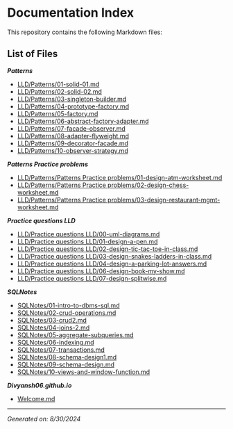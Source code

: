 # Documentation Index

This repository contains the following Markdown files:

## List of Files

***Patterns***

- [LLD/Patterns/01-solid-01.md](https://divyansh06.github.io/LLD/Patterns/01-solid-01.html)
- [LLD/Patterns/02-solid-02.md](https://divyansh06.github.io/LLD/Patterns/02-solid-02.html)
- [LLD/Patterns/03-singleton-builder.md](https://divyansh06.github.io/LLD/Patterns/03-singleton-builder.html)
- [LLD/Patterns/04-prototype-factory.md](https://divyansh06.github.io/LLD/Patterns/04-prototype-factory.html)
- [LLD/Patterns/05-factory.md](https://divyansh06.github.io/LLD/Patterns/05-factory.html)
- [LLD/Patterns/06-abstract-factory-adapter.md](https://divyansh06.github.io/LLD/Patterns/06-abstract-factory-adapter.html)
- [LLD/Patterns/07-facade-observer.md](https://divyansh06.github.io/LLD/Patterns/07-facade-observer.html)
- [LLD/Patterns/08-adapter-flyweight.md](https://divyansh06.github.io/LLD/Patterns/08-adapter-flyweight.html)
- [LLD/Patterns/09-decorator-facade.md](https://divyansh06.github.io/LLD/Patterns/09-decorator-facade.html)
- [LLD/Patterns/10-observer-strategy.md](https://divyansh06.github.io/LLD/Patterns/10-observer-strategy.html)

***Patterns Practice problems***

- [LLD/Patterns/Patterns Practice problems/01-design-atm-worksheet.md](https://divyansh06.github.io/LLD/Patterns/Patterns%20Practice%20problems/01-design-atm-worksheet.html)
- [LLD/Patterns/Patterns Practice problems/02-design-chess-worksheet.md](https://divyansh06.github.io/LLD/Patterns/Patterns%20Practice%20problems/02-design-chess-worksheet.html)
- [LLD/Patterns/Patterns Practice problems/03-design-restaurant-mgmt-worksheet.md](https://divyansh06.github.io/LLD/Patterns/Patterns%20Practice%20problems/03-design-restaurant-mgmt-worksheet.html)

***Practice questions LLD***

- [LLD/Practice questions LLD/00-uml-diagrams.md](https://divyansh06.github.io/LLD/Practice%20questions%20LLD/00-uml-diagrams.html)
- [LLD/Practice questions LLD/01-design-a-pen.md](https://divyansh06.github.io/LLD/Practice%20questions%20LLD/01-design-a-pen.html)
- [LLD/Practice questions LLD/02-design-tic-tac-toe-in-class.md](https://divyansh06.github.io/LLD/Practice%20questions%20LLD/02-design-tic-tac-toe-in-class.html)
- [LLD/Practice questions LLD/03-design-snakes-ladders-in-class.md](https://divyansh06.github.io/LLD/Practice%20questions%20LLD/03-design-snakes-ladders-in-class.html)
- [LLD/Practice questions LLD/04-design-a-parking-lot-answers.md](https://divyansh06.github.io/LLD/Practice%20questions%20LLD/04-design-a-parking-lot-answers.html)
- [LLD/Practice questions LLD/06-design-book-my-show.md](https://divyansh06.github.io/LLD/Practice%20questions%20LLD/06-design-book-my-show.html)
- [LLD/Practice questions LLD/07-design-splitwise.md](https://divyansh06.github.io/LLD/Practice%20questions%20LLD/07-design-splitwise.html)

***SQLNotes***

- [SQLNotes/01-intro-to-dbms-sql.md](https://divyansh06.github.io/SQLNotes/01-intro-to-dbms-sql.html)
- [SQLNotes/02-crud-operations.md](https://divyansh06.github.io/SQLNotes/02-crud-operations.html)
- [SQLNotes/03-crud2.md](https://divyansh06.github.io/SQLNotes/03-crud2.html)
- [SQLNotes/04-joins-2.md](https://divyansh06.github.io/SQLNotes/04-joins-2.html)
- [SQLNotes/05-aggregate-subqueries.md](https://divyansh06.github.io/SQLNotes/05-aggregate-subqueries.html)
- [SQLNotes/06-indexing.md](https://divyansh06.github.io/SQLNotes/06-indexing.html)
- [SQLNotes/07-transactions.md](https://divyansh06.github.io/SQLNotes/07-transactions.html)
- [SQLNotes/08-schema-design1.md](https://divyansh06.github.io/SQLNotes/08-schema-design1.html)
- [SQLNotes/09-schema-design.md](https://divyansh06.github.io/SQLNotes/09-schema-design.html)
- [SQLNotes/10-views-and-window-function.md](https://divyansh06.github.io/SQLNotes/10-views-and-window-function.html)

***Divyansh06.github.io***

- [Welcome.md](https://divyansh06.github.io/Welcome.html)

---

*Generated on: 8/30/2024*